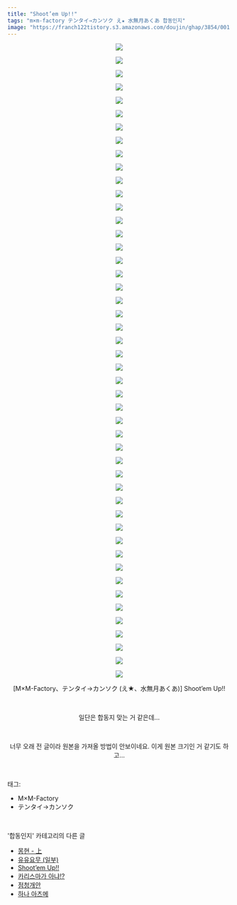 ```yaml
---
title: "Shoot’em Up!!"
tags: "m×m-factory テンタイ→カンソク え★ 水無月あくあ 합동인지"
image: "https://franch122tistory.s3.amazonaws.com/doujin/ghap/3854/001.jpg"
---
```

<div class="article">
<p style="text-align: center; clear: none; float: none;"><img src="{{ site.imgserver8 }}/ghap/3854/001.jpg"/></p>
<p style="text-align: center; clear: none; float: none;"><img src="{{ site.imgserver8 }}/ghap/3854/002.jpg"/></p>
<p style="text-align: center; clear: none; float: none;"><img src="{{ site.imgserver8 }}/ghap/3854/003.jpg"/></p>
<p style="text-align: center; clear: none; float: none;"><img src="{{ site.imgserver8 }}/ghap/3854/004.jpg"/></p>
<p style="text-align: center; clear: none; float: none;"><img src="{{ site.imgserver8 }}/ghap/3854/005.jpg"/></p>
<p style="text-align: center; clear: none; float: none;"><img src="{{ site.imgserver8 }}/ghap/3854/006.jpg"/></p>
<p style="text-align: center; clear: none; float: none;"><img src="{{ site.imgserver8 }}/ghap/3854/007.jpg"/></p>
<p style="text-align: center; clear: none; float: none;"><img src="{{ site.imgserver8 }}/ghap/3854/008.jpg"/></p>
<p style="text-align: center; clear: none; float: none;"><img src="{{ site.imgserver8 }}/ghap/3854/009.jpg"/></p>
<p style="text-align: center; clear: none; float: none;"><img src="{{ site.imgserver8 }}/ghap/3854/010.jpg"/></p>
<p style="text-align: center; clear: none; float: none;"><img src="{{ site.imgserver8 }}/ghap/3854/011.jpg"/></p>
<p style="text-align: center; clear: none; float: none;"><img src="{{ site.imgserver8 }}/ghap/3854/012.jpg"/></p>
<p style="text-align: center; clear: none; float: none;"><img src="{{ site.imgserver8 }}/ghap/3854/013.jpg"/></p>
<p style="text-align: center; clear: none; float: none;"><img src="{{ site.imgserver8 }}/ghap/3854/014.jpg"/></p>
<p style="text-align: center; clear: none; float: none;"><img src="{{ site.imgserver8 }}/ghap/3854/015.jpg"/></p>
<p style="text-align: center; clear: none; float: none;"><img src="{{ site.imgserver8 }}/ghap/3854/016.jpg"/></p>
<p style="text-align: center; clear: none; float: none;"><img src="{{ site.imgserver8 }}/ghap/3854/017.jpg"/></p>
<p style="text-align: center; clear: none; float: none;"><img src="{{ site.imgserver8 }}/ghap/3854/018.jpg"/></p>
<p style="text-align: center; clear: none; float: none;"><img src="{{ site.imgserver8 }}/ghap/3854/019.jpg"/></p>
<p style="text-align: center; clear: none; float: none;"><img src="{{ site.imgserver8 }}/ghap/3854/020.jpg"/></p>
<p style="text-align: center; clear: none; float: none;"><img src="{{ site.imgserver8 }}/ghap/3854/021.jpg"/></p>
<p style="text-align: center; clear: none; float: none;"><img src="{{ site.imgserver8 }}/ghap/3854/022.jpg"/></p>
<p style="text-align: center; clear: none; float: none;"><img src="{{ site.imgserver8 }}/ghap/3854/023.jpg"/></p>
<p style="text-align: center; clear: none; float: none;"><img src="{{ site.imgserver8 }}/ghap/3854/024.jpg"/></p>
<p style="text-align: center; clear: none; float: none;"><img src="{{ site.imgserver8 }}/ghap/3854/025.jpg"/></p>
<p style="text-align: center; clear: none; float: none;"><img src="{{ site.imgserver8 }}/ghap/3854/026.jpg"/></p>
<p style="text-align: center; clear: none; float: none;"><img src="{{ site.imgserver8 }}/ghap/3854/027.jpg"/></p>
<p style="text-align: center; clear: none; float: none;"><img src="{{ site.imgserver8 }}/ghap/3854/028.jpg"/></p>
<p style="text-align: center; clear: none; float: none;"><img src="{{ site.imgserver8 }}/ghap/3854/029.jpg"/></p>
<p style="text-align: center; clear: none; float: none;"><img src="{{ site.imgserver8 }}/ghap/3854/030.jpg"/></p>
<p style="text-align: center; clear: none; float: none;"><img src="{{ site.imgserver8 }}/ghap/3854/031.jpg"/></p>
<p style="text-align: center; clear: none; float: none;"><img src="{{ site.imgserver8 }}/ghap/3854/032.jpg"/></p>
<p style="text-align: center; clear: none; float: none;"><img src="{{ site.imgserver8 }}/ghap/3854/033.jpg"/></p>
<p style="text-align: center; clear: none; float: none;"><img src="{{ site.imgserver8 }}/ghap/3854/034.jpg"/></p>
<p style="text-align: center; clear: none; float: none;"><img src="{{ site.imgserver8 }}/ghap/3854/035.jpg"/></p>
<p style="text-align: center; clear: none; float: none;"><img src="{{ site.imgserver8 }}/ghap/3854/036.jpg"/></p>
<p style="text-align: center; clear: none; float: none;"><img src="{{ site.imgserver8 }}/ghap/3854/037.jpg"/></p>
<p style="text-align: center; clear: none; float: none;"><img src="{{ site.imgserver8 }}/ghap/3854/038.jpg"/></p>
<p style="text-align: center; clear: none; float: none;"><img src="{{ site.imgserver8 }}/ghap/3854/039.jpg"/></p>
<p style="text-align: center; clear: none; float: none;"><img src="{{ site.imgserver8 }}/ghap/3854/040.jpg"/></p>
<p style="text-align: center; clear: none; float: none;"><img src="{{ site.imgserver8 }}/ghap/3854/041.jpg"/></p>
<p style="text-align: center; clear: none; float: none;"><img src="{{ site.imgserver8 }}/ghap/3854/042.jpg"/></p>
<p style="text-align: center; clear: none; float: none;"><img src="{{ site.imgserver8 }}/ghap/3854/043.jpg"/></p>
<p style="text-align: center; clear: none; float: none;"><img src="{{ site.imgserver8 }}/ghap/3854/044.jpg"/></p>
<p style="text-align: center; clear: none; float: none;"><img src="{{ site.imgserver8 }}/ghap/3854/045.jpg"/></p>
<p style="text-align: center; clear: none; float: none;"><img src="{{ site.imgserver8 }}/ghap/3854/046.jpg"/></p>
<p style="text-align: center; clear: none; float: none;"><img src="{{ site.imgserver8 }}/ghap/3854/047.jpg"/></p>
<p style="text-align: center; clear: none; float: none;"><img src="{{ site.imgserver8 }}/ghap/3854/048.jpg"/></p>
<p style="text-align: center; clear: none; float: none;">[M×M-Factory、テンタイ→カンソク (え★、水無月あくあ)] Shoot’em Up!!</p>
<p style="text-align: center; clear: none; float: none;"><br/></p>
<p style="text-align: center; clear: none; float: none;">일단은 합동지 맞는 거 같은데...</p>
<p style="text-align: center; clear: none; float: none;"><br/></p>
<p style="text-align: center; clear: none; float: none;">너무 오래 전 글이라 원본을 가져올 방법이 안보이네요. 이게 원본 크기인 거 같기도 하고...</p>
</div><br/>
<div class="tagTrail">
<p>태그: </p>
<ul>
<li>M×M-Factory</li>
<li>テンタイ→カンソク</li>
</ul>
</div><br/>
<div class="another">
<p>'합동인지' 카테고리의 다른 글</p>
<ul>
<li><a href="/ghap_4036">몽현 - 上</a></li>
<li><a href="/ghap_3893">유유요무 (일부)</a></li>
<li><a href="/ghap_3854">Shoot’em Up!!</a></li>
<li><a href="/ghap_3834">카리스마가 아냐!?</a></li>
<li><a href="/ghap_3592">점청개안</a></li>
<li><a href="/ghap_3315">하나 아츠메</a></li>
</ul>
</div><br/>
<div class="cb_module cb_fluid">
<div class="cb_wrt cb_profile">
</div><!-- commentList close -->
</div><br/>
